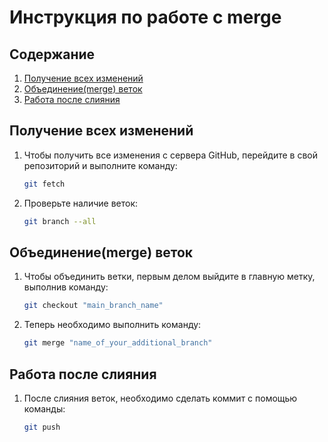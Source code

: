 # Инструкция по работе с merge

## Содержание
1. [Получение всех изменений](#получение-обновлений)
2. [Объединение(merge) веток](#объединение-веток)
3. [Работа после слияния](#после-слияния)

## Получение всех изменений

1. Чтобы получить все изменения с сервера GitHub, перейдите в свой репозиторий и выполните команду:
    ```bash
    git fetch
2. Проверьте наличие веток:
    ```bash
    git branch --all

## Объединение(merge) веток

1. Чтобы объединить ветки, первым делом выйдите в главную метку, выполнив команду:
    ```bash
    git checkout "main_branch_name"
2. Теперь необходимо выполнить команду:
    ```bash
    git merge "name_of_your_additional_branch"

## Работа после слияния

1. После слияния веток, необходимо сделать коммит с помощью команды:
    ```bash
    git push
